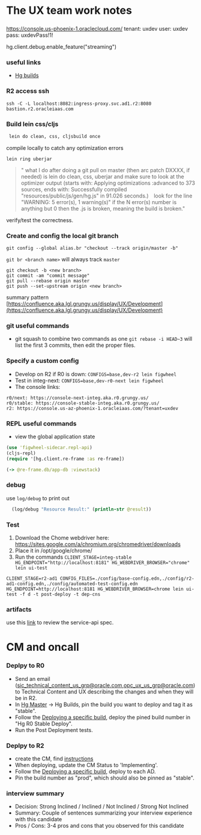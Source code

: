 # The UX team work notes

###
https://console.us-phoenix-1.oraclecloud.com/
tenant: uxdev
user: uxdev
pass: uxdevPass!1!

hg.client.debug.enable_feature("streaming")

### useful links
- [Hg builds](https://teamcity.aka.lgl.grungy.us/viewType.html?buildTypeId=UX_HgBuild)

### R2 access ssh
`ssh -C -L localhost:8082:ingress-proxy.svc.ad1.r2:8080 bastion.r2.oracleiaas.com`



### Build lein css/cljs
```bash
 lein do clean, css, cljsbuild once
```
compile locally to catch any optimization errors
```
lein ring uberjar
```
> " what I do after doing a git pull on master (then arc patch DXXXX, if needed) is lein do clean, css, uberjar and make sure to look at the optimizer output (starts with: Applying optimizations :advanced to 373 sources, ends with: Successfully compiled "resources/public/js/gen/hg.js" in 91.026 seconds.)  look for the line "WARNING: 5 error(s), 1 warning(s)" if the N error(s) number is anything but 0 then the .js is broken, meaning the build is broken."


verify/test the correctness.

### Create and config the local git branch 
`git config --global alias.br "checkout --track origin/master -b"`

`git br <branch name>` will always track `master`


```
git checkout -b <new branch>
git commit -am "commit message"
git pull --rebase origin master
git push --set-upstream origin <new branch>
```
summary pattern
[https://confluence.aka.lgl.grungy.us/display/UX/Development](https://confluence.aka.lgl.grungy.us/display/UX/Development)

### git useful commands
- git squash to combine two commands as one `git rebase -i HEAD~3` will list the first 3 commits, then edit the proper files.

### Specify a custom config
- Develop on R2 if R0 is down: `CONFIGS=base,dev-r2 lein figwheel`
- Test in integ-next: `CONFIGS=base,dev-r0-next lein figwheel`
- The console links:
```
r0/next: https://console-next-integ.aka.r0.grungy.us/ 
r0/stable: https://console-stable-integ.aka.r0.grungy.us/
r2: https://console.us-az-phoenix-1.oracleiaas.com/?tenant=uxdev
```

### REPL useful commands
- view the global application state
```clj
(use 'figwheel-sidecar.repl-api)
(cljs-repl)
(require '[hg.client.re-frame :as re-frame])

(-> @re-frame.db/app-db :viewstack)
```

### debug 
use `log/debug` to print out
```clj
  (log/debug "Resource Result:" (println-str @result))
```

### Test
1. Download the Chome webdriver here: https://sites.google.com/a/chromium.org/chromedriver/downloads
2. Place it in /opt/google/chrome/
3. Run the commands `CLIENT_STAGE=integ-stable HG_ENDPOINT="http://localhost:8181" HG_WEBDRIVER_BROWSER="chrome" lein ui-test`
```
CLIENT_STAGE=r2-ad1 CONFIG_FILES=./config/base-config.edn,./config/r2-ad1-config.edn,./config/automated-test-config.edn HG_ENDPOINT=http://localhost:8181 HG_WEBDRIVER_BROWSER=chrome lein ui-test -f d -t post-deploy -t dep-cns 
```

### artifacts 
use this [link](http://artifactoryui.oraclecorp.com/artifactory/webapp/#/artifacts/browse/tree/search/package/eyJxdWVyeSI6eyJzZWFyY2giOiJnYXZjIiwiZ3JvdXBJRCI6ImNvbS5vcmFjbGUucGljLmNvbW1vbnMiLCJhcnRpZmFjdElEIjoiY29yZXNlcnZpY2VzLWFwaS1zcGVjIiwic2VsZWN0ZWRSZXBvc2l0b3JpZXMiOltdfSwic2VsZWN0ZWRQYWNrYWdlVHlwZSI6eyJpZCI6ImdhdmMiLCJkaXNwbGF5TmFtZSI6IkdBVkMiLCJpY29uIjoicG9tIn0sInNlbGVjdGVkUmVwb3NpdG9yaWVzIjpbXSwiY29sdW1ucyI6WyJhcnRpZmFjdCIsImdyb3VwSUQiLCJhcnRpZmFjdElEIiwidmVyc2lvbiIsImNsYXNzaWZpZXIiLCJyZXBvIiwicGF0aCIsIm1vZGlmaWVkIl19) to review the service-api spec.



# CM and oncall
### Deplpy to R0
- Send an email (sic_technical_content_us_grp@oracle.com,opc_ux_us_grp@oracle.com) to Technical Content and UX describing the changes and when they will be in R2.
- In [Hg Master](https://teamcity.aka.lgl.grungy.us/project.html?projectId=UX_HgMaster) -> Hg Builds, pin the build you want to deploy and tag it as "stable".
- Follow the [Deploying a specific build](https://confluence.aka.lgl.grungy.us/display/UX/Deploying+a+Specific+Build), deploy the pined build number in "Hg R0 Stable Deploy".
- Run the Post Deployment tests.

### Deplpy to R2
-  create the CM, find [instructions](https://confluence.aka.lgl.grungy.us/display/UX/Change+Management+in+a+Nutshell)
- When deploying, update the CM Status to 'Implementing'.
- Follow the [Deploying a specific build](https://confluence.aka.lgl.grungy.us/display/UX/Deploying+a+Specific+Build), deploy to each AD.
- Pin the build number as "prod", which should also be pinned as "stable".

### interview summary
- Decision: Strong Inclined / Inclined / Not Inclined / Strong Not Inclined
- Summary: Couple of sentences summarizing your interview experience with this candidate
- Pros / Cons: 3-4 pros and cons that you observed for this candidate

